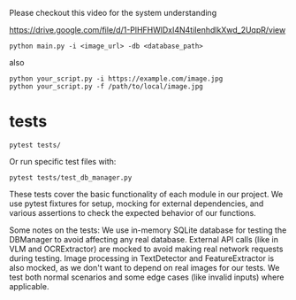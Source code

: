 Please checkout this video for the system understanding 

https://drive.google.com/file/d/1-PlHFHWlDxI4N4tiIenhdlkXwd_2UqpR/view

```
python main.py -i <image_url> -db <database_path>

```
also 
```
python your_script.py -i https://example.com/image.jpg
python your_script.py -f /path/to/local/image.jpg
```

# tests


```
pytest tests/
```

Or run specific test files with:

```
pytest tests/test_db_manager.py
```

These tests cover the basic functionality of each module in our project. We use pytest fixtures for setup, mocking for external dependencies, and various assertions to check the expected behavior of our functions.

Some notes on the tests:
We use in-memory SQLite database for testing the DBManager to avoid affecting any real database.
External API calls (like in VLM and OCRExtractor) are mocked to avoid making real network requests during testing.
Image processing in TextDetector and FeatureExtractor is also mocked, as we don't want to depend on real images for our tests.
We test both normal scenarios and some edge cases (like invalid inputs) where applicable.
